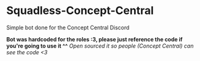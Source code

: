 # Squadless-Concept-Central
Simple bot done for the Concept Central Discord

**Bot was hardcoded for the roles :3, please just reference the code if you're going to use it ^^**
*Open sourced it so people (Concept Central) can see the code <3*
